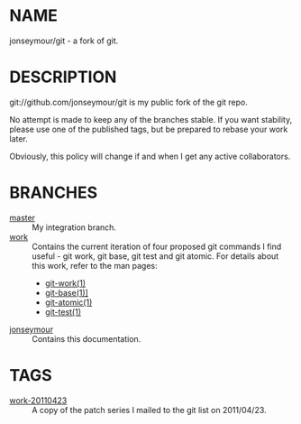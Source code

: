 NAME
====
jonseymour/git - a fork of git.

DESCRIPTION
===========

git://github.com/jonseymour/git is my public fork of the git repo.

No attempt is made to keep any of the branches stable. If you want stability, please use one of the published tags, but be prepared to rebase your work later. 

Obviously, this policy will change if and when I get any active collaborators.

BRANCHES
========

<dl>
<dt><a href="http://github.com/jonseymour/git" target="browse">master</a></dt>
<dd>My integration branch.</dd>
<dt><a href="http://github.com/jonseymour/git/tree/work" target="browse">work</a></dt>
<dd>Contains the current iteration of four proposed git commands I find useful - git work, git base, git test and git atomic.
For details about this work, refer to the man pages:
<ul>
<li><a href="https://jonseymour.s3.amazonaws.com/git-work.html" target="browse">git-work(1)</a></li>
<li><a href="https://jonseymour.s3.amazonaws.com/git-base.html" target="browse">git-base(1)]</a></li>
<li><a href="https://jonseymour.s3.amazonaws.com/git-atomic.html" target="browse">git-atomic(1)</a></li>
<li><a href="https://jonseymour.s3.amazonaws.com/git-test.html" target="browse">git-test(1)</a></li>
</dd>
<dt><a href="http://github.com/jonseymour/git/tree/work" target="browse">jonseymour</a></dt>
<dd>Contains this documentation.</dd>
</dl>

TAGS
====

<dl>
<dt><a href="http://github.com/jonseymour/git/tree/work-20110423" target="browse">work-20110423</a></dt>
<dd>A copy of the patch series I mailed to the git list on 2011/04/23.</dd>
</dl>
